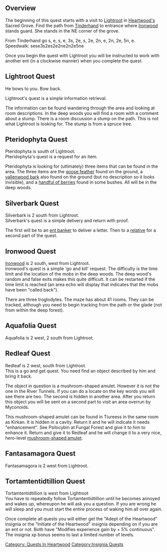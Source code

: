 ## Overview

The beginning of this quest starts with a visit to
[Lightroot](Lightroot "wikilink") in
[Heartwood's](:Category:Heartwood.md "wikilink") Sacred Grove. Find the
path from [Tinderhand](Tinderhand "wikilink") to entrance where
[Ironwood](Ironwood "wikilink") stands guard. She stands in the NE
corner of the grove.

<spoiler text="Lightroot path.">From Tinderhand go s, e, s, e, 3s, 2e,
s, 2e, 2n, e, 2n, 2e, 5n, e.  
Speedwalk: sese3s2es2e2ne2n2e5ne</spoiler>

Once you begin the quest with Lightroot you will be instructed to work
with another ent (in a clockwise manner) when you complete the quest.

## Lightroot Quest

He bows to you. Bow back.

Lightroot's quest is a simple information retrieval.

<spoiler text="Lightroot quest help">The information can be found
wandering through the area and looking at room descriptions. In the deep
woods you will find a room with a comment about a stump. There is a room
discussion a stump on the path. This is not what Lightroot is looking
for.</spoiler> <spoiler text="Lightroot quest details">The stump is from
a spruce tree.</spoiler>

## Pteridophyta Quest

Pteridophyta is south of Lightroot.  
Pteridophyta's quest is a request for an item.

<spoiler text="Pteridophyta quest help">Pteridophyta is looking for
(utlimately) three items that can be found in the area.</spoiler>
<spoiler text="Pteridophyta quest details">The three items are the
[goose feather](Goose_Feather.md "wikilink") found on the ground, a
[vallenwood bark](Wide_Strip_Of_Vallenwood_Bark.md "wikilink") also
found on the ground (but no description so it looks invisible), and a
[handful of berries](Handful_Of_Berries.md "wikilink") found in some
bushes. All will be in the deep woods.</spoiler>

## Silverbark Quest

Silverbark is 2 south from Lightroot.  
Silverbark's quest is a simple delivery and return with proof.

<spoiler text="Silverbark quest details">The first will be to an [ent
banker](Banker.md "wikilink") to deliver a letter. Then to a
[relative](Edmuntrillion.md "wikilink") for a second part of the
quest.</spoiler>

## Ironwood Quest

[Ironwood](Ironwood "wikilink") is 2 south, west from Lightroot.  
Ironwood's quest is a simple 'go and kill' request. The difficulty is
the time limit and the location of the mobs in the deep woods. The deep
wood's random and false exits makes this quite difficult. It can be
restarted if the time limit is reached (an area echo will display that
indicates that the mobs have been "called back").

There are three troglodytes. The maze has about 41 rooms. They can be
tracked, although you need to begin tracking from the path or the glade
(not from within the deep forest).

## Aquafolia Quest

Aquafolia is 2 west, 2 south from Lightroot.

## Redleaf Quest

Redleaf is 2 west, south from Lightroot.  
This is a go and get quest. You need find an object described by him and
bring it back.

<spoiler text="Redleaf quest help">The object in question is a
mushroom-shaped amulet. However it is not the one in the River Tunnels.
If you can do a locate on the key words you will see there are two. The
second is hidden in another area. After you return this object you will
be sent on a second part to visit an area overrun by
Myconoids.</spoiler>

<spoiler text="Redleaf quest details">This mushroom-shaped amulet can be
found in Tiureess in the same room as Kirkan. It is hidden in a cavity.
Return it and he will indicate it needs "enhancement". See Psilocybin at
Fungal Forest and give it to him to enhance it. Return and give it to
Redleaf and he will change it to a very nice, hero-level
[mushroom-shaped
amulet](Mushroom-Shaped_Amulet_(Heartwood).md "wikilink").</spoiler>

## Fantasamagora Quest

Fantasamagora is 2 west from Lightroot.

## Tortamtentidtillion Quest

Tortamtentidtillion is west from Lightroot  
<spoiler text="Tortamtentidtillion quest help">You have to repeatedly
follow Tortamtentidtillion until he becomes annoyed and wakes up,
whereupon he will ask you a question. If you are wrong he will sleep and
you must start the entire process of waking him all over
again.</spoiler>

Once complete all quests you will either get the "Adept of the
Heartwood" insignia or the "Initiate of the Heartwood" insignia
depending on if you are an ent or not. Both have "Modifies experience
gain by + 5% continuous". The insignia xp bonus seems to last a limited
number of levels.

[Category: Quests In
Heartwood](Category:_Quests_In_Heartwood "wikilink") [Category:Insignia
Quests](Category:Insignia_Quests "wikilink")
